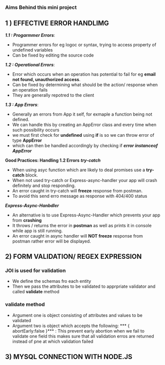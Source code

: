 ### Aims Behind this mini project

## 1 ) EFFECTIVE ERROR HANDLIMG
***1.1 : Progarmmer Errors***: 
- Programmer errors for eg logoc or syntax, trying to access property of undefined variables 
- Can be fixed by editing the source code

***1.2 : Operational Errors***: 
- Error which occurs when an operation has potential to fail for eg **email not found, unauthorized access**.
- Can be fixed by determining what should be the action/ response when an operation fails
- They are generally repotred to the client

***1.3 : App Errors***:
- Generally an errors from App it self, for exmaple a function being not defined.
- We can handle this by creating an AppError class and every time when such possibility occurs
- we must first check for **undefined** using **if** is so we can throw error of type **AppError**
- which can then be handled accordingly by checking if ***error instanceof AppError***

**Good Practices: Handling 1.2 Errors**
***try-catch***
- When using asyc function which are likely to deal promises use a **try-catch** block.
- When not used try-catch or Express-async-handler your app will crash definitely and stop responding.
- An error caught in try-catch will **freeze** response from postman.
- To avoid this send erro message as response with 404/400 status

***Express-Async-Hanbdler***
- An alternative is to use Express-Async-Handler which prevents your app from **crashing**
- It throws / returns the error in **postman** as well as prints it in console while app is still running.
- An error caught in async handler will **NOT freeze** response from postman rather error will be displayed.

## 2) FORM VALIDATION/ REGEX EXPRESSION
### JOI is used for validation
- We define the schemas fro each entity
- Then we pass the attributes to be validated to apprpriate validator and called **validate** method
### validate method
- Argument one is object consisting of attributes and values to be validated
- Argument two is object which accepts the following:
*** { abortEarly:false }*** : This prevent early abortion when we fail to validate one field
                              this makes sure that all validation erros are returned instead of 
                              pne at which validation failed

## 3) MYSQL CONNECTION WITH NODE.JS
